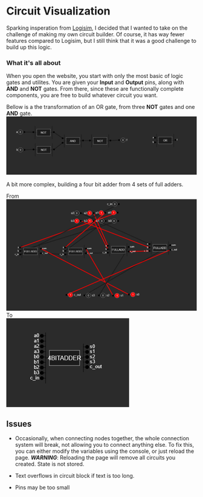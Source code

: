 # Circuit Visualization
Sparking insperation from [Logisim](http://www.cburch.com/logisim/), I decided that I wanted to take on the challenge of making my own circuit builder. Of course, it has way fewer features compared to Logisim, but I still think that it was a good challenge to build up this logic.

### What it's all about
When you open the website, you start with only the most basic of logic gates and utilites. You are given your **Input** and **Output** pins, along with **AND** and **NOT** gates. From there, since these are functionally complete components, you are free to build whatever circuit you want.

Bellow is a the transformation of an OR gate, from  three **NOT** gates and one **AND** gate.
![Or Gate](./images/ORGATE.png)

A bit more complex, building a four bit adder from 4 sets of full adders.

From
![Four Bit Adder](./images/4BITADDER_1.png)
To <br>
![Four Bit Adder](./images/4BITADDER_2.png)


## Issues
- Occasionally, when connecting nodes together, the whole connection system will break, not allowing you to connect anything else. To fix this, you can either modify the variables using the console, or just reload the page. ***WARNING***: Reloading the page will remove all circuits you created. State is not stored.

- Text overflows in circuit block if text is too long.
- Pins may be too small